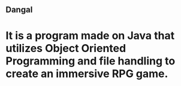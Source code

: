 ## Dangal

# It is a program made on Java that utilizes Object Oriented Programming and file handling to create an immersive RPG game. 
